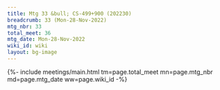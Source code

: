 ```yaml
---
title: Mtg 33 &bull; CS-499+900 (202230)
breadcrumb: 33 (Mon-28-Nov-2022)
mtg_nbr: 33
total_meet: 36
mtg_date: Mon-28-Nov-2022
wiki_id: wiki
layout: bg-image
---
```


{%- include meetings/main.html
    tm=page.total_meet
    mn=page.mtg_nbr
    md=page.mtg_date
    ww=page.wiki_id
-%}
